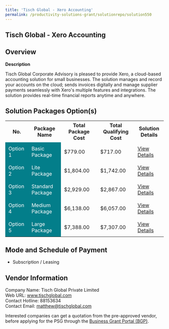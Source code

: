 ```yaml
---
title: 'Tisch Global - Xero Accounting'
permalink: /productivity-solutions-grant/solutionrepo/solution550
---
```


## Tisch Global - Xero Accounting

## Overview

**Description**

Tisch Global Corporate Advisory is pleased to provide Xero, a cloud-based accounting solution for small businesses. The solution manages and record your accounts on the cloud; sends invoices digitally and manage supplier payments seamlessly with Xero's multiple features and integrations. The solution provides real-time financial reports anytime and anywhere.

## Solution Packages Option(s)

<table>
<tr>
<th><b>No.</b></th>
<th><b>Package Name</b></th>
<th><b>Total Package Cost</b></th>
<th><b>Total Qualifying Cost</b></th>
<th><b>Solution Details</b></th>
</tr>
<tr>
<td style='padding: 10px; background-color: #037E8A; color: #FFFFFF;'>Option 1</td>
<td style='padding: 10px; background-color: #037E8A; color: #FFFFFF;'>Basic Package</td>
<td style='padding: 10px;'>$779.00</td>
<td style='padding: 10px;'>$717.00</td>
<td style='padding: 10px;'><a href='/images/psg/Tisch_Global_Xero_Accounting_Desensitised_Annex_3_Part1.pdf' target='_blank'>View Details</a></td>
</tr>
<tr>
<td style='padding: 10px; background-color: #037E8A; color: #FFFFFF;'>Option 2</td>
<td style='padding: 10px; background-color: #037E8A; color: #FFFFFF;'>Lite Package</td>
<td style='padding: 10px;'>$1,804.00</td>
<td style='padding: 10px;'>$1,742.00</td>
<td style='padding: 10px;'><a href='/images/psg/Tisch_Global_Xero_Accounting_Desensitised_Annex_3_Part2.pdf' target='_blank'>View Details</a></td>
</tr>
<tr>
<td style='padding: 10px; background-color: #037E8A; color: #FFFFFF;'>Option 3</td>
<td style='padding: 10px; background-color: #037E8A; color: #FFFFFF;'>Standard Package</td>
<td style='padding: 10px;'>$2,929.00</td>
<td style='padding: 10px;'>$2,867.00</td>
<td style='padding: 10px;'><a href='/images/psg/Tisch_Global_Xero_Accounting_Desensitised_Annex_3_Part3.pdf' target='_blank'>View Details</a></td>
</tr>
<tr>
<td style='padding: 10px; background-color: #037E8A; color: #FFFFFF;'>Option 4</td>
<td style='padding: 10px; background-color: #037E8A; color: #FFFFFF;'>Medium Package</td>
<td style='padding: 10px;'>$6,138.00</td>
<td style='padding: 10px;'>$6,057.00</td>
<td style='padding: 10px;'><a href='/images/psg/Tisch_Global_Xero_Accounting_Desensitised_Annex_3_Part4.pdf' target='_blank'>View Details</a></td>
</tr>
<tr>
<td style='padding: 10px; background-color: #037E8A; color: #FFFFFF;'>Option 5</td>
<td style='padding: 10px; background-color: #037E8A; color: #FFFFFF;'>Large Package</td>
<td style='padding: 10px;'>$7,388.00</td>
<td style='padding: 10px;'>$7,307.00</td>
<td style='padding: 10px;'><a href='/images/psg/Tisch_Global_Xero_Accounting_Desensitised_Annex_3_Part5.pdf' target='_blank'>View Details</a></td>
</tr>
</table>

## Mode and Schedule of Payment

 - Subscription / Leasing

## Vendor Information

 Company Name: Tisch Global Private Limited<br>Web URL: www.tischglobal.com <br>Contact Hotline: 88153634 <br>Contact Email: matthew@tischglobal.com <br>

Interested companies can get a quotation from the pre-approved vendor, before applying for the PSG through the <a href='https://www.businessgrants.gov.sg/' target='_blank' rel='noopener'>Business Grant Portal (BGP)</a>.

<script src="/jquery/resize-tables.js"></script>
